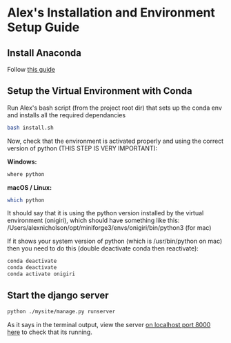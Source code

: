 # Alex's Installation and Environment Setup Guide

## Install Anaconda

Follow [this guide](https://docs.anaconda.com/anaconda/install/)

## Setup the Virtual Environment with Conda

Run Alex's bash script (from the project root dir) that sets up the conda env and installs all the required dependancies

```bash
bash install.sh
```

Now, check that the environment is activated properly and using the correct version of python (THIS STEP IS VERY IMPORTANT):

**Windows:**

```bash
where python
```

**macOS / Linux:**

```bash
which python
```

It should say that it is using the python version installed by the virtual environment (onigiri), which should have something like this:
/Users/alexnicholson/opt/miniforge3/envs/onigiri/bin/python3 (for mac)

If it shows your system version of python (which is /usr/bin/python on mac) then you need to do this (double deactivate conda then reactivate):

```bash
conda deactivate
conda deactivate
conda activate onigiri
```

## Start the django server

```bash
python ./mysite/manage.py runserver
```

As it says in the terminal output, view the server [on localhost port 8000 here](http://127.0.0.1:8000/) to check that its running.
